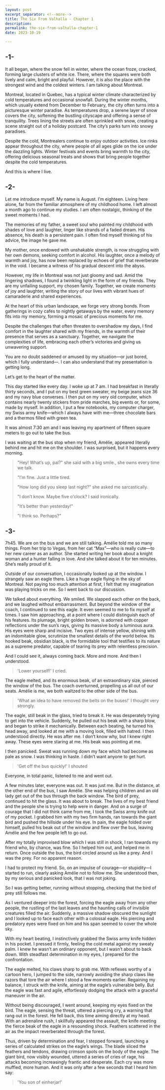 ```yaml
---
layout: post
excerpt_separator: <!--more-->
title: The Six From Valhalla - Chapter 1
description: 
permalink: the-six-from-valhalla-chapter-1
date: 2023-10-19

---
```


## -1-

It all began, where the snow fell in winter, where the ocean froze, cracked, forming large clusters of white ice. There, where the squares were both lively and calm, bright and playful. However, it is also the place with the strongest wind and the coldest winters. I am talking about Montreal.

Montreal, located in Quebec, has a typical winter climate characterized by cold temperatures and occasional snowfall. During the winter months, which usually extend from December to February, the city often turns into a picturesque winter paradise. As temperatures drop, a serene layer of snow covers the city, softening the bustling cityscape and offering a sense of tranquility. Trees lining the streets are often sprinkled with snow, creating a scene straight out of a holiday postcard. The city’s parks turn into snowy paradises.

Despite the cold, Montrealers continue to enjoy outdoor activities. Ice rinks appear throughout the city, where people of all ages glide on the ice under the dazzling lights. Winter festivals and events bring warmth to the city, offering delicious seasonal treats and shows that bring people together despite the cold temperatures.

And this is where I live.

## -2-

Let me introduce myself. My name is August. I’m eighteen. Living here alone, far from the familiar atmosphere of my childhood home. I left almost a month ago to continue my studies. I am often nostalgic, thinking of the sweet moments I had.

The memories of my father, a sweet soul who painted my childhood with shades of love and laughter, linger like strands of a faded dream. His absence, his death is a persistent pain. I often find myself thinking of his advice, the image he gave me.

My mother, once endowed with unshakable strength, is now struggling with her own demons, seeking comfort in alcohol. His laughter, once a melody of warmth and joy, has now been replaced by echoes of grief that reverberate in the void. I became a witness of his gradual descent into the abyss.

However, my life in Montreal was not just gloomy and sad. Amid the lingering shadows, I found a twinkling light in the form of my friends. They are my unfailing support, my chosen family. Together, we create moments of joy and laughter, writing the story of our lives with vibrant hues of camaraderie and shared experiences.

At the heart of this urban landscape, we forge very strong bonds. From gatherings in cozy cafes to nightly getaways by the water, every memory fits into my memory, forming a mosaic of precious moments for me.

Despite the challenges that often threaten to overshadow my days, I find comfort in the laughter shared with my friends, in the warmth of their presence that serves as a sanctuary. Together, we navigate the complexities of life, embracing each other’s victories and giving us unwavering support.

You are no doubt saddened or amused by my situation—or just bored, which I fully understand—. I can also understand that my presentation is getting long.

Let’s get to the heart of the matter.

This day started like every day. I woke up at 7 am. I had breakfast in literally thirty seconds, and I put on my best green sweater, my beige jeans size 36 and my navy blue converses. I then put on my very old computer, which contains nearly twenty stickers from pride marches, big events or, for some, made by myself. In addition, I put a few notebooks, my computer charger, my Swiss army knife—which I always have with me—three chocolate bars and a thermos filled with green tea.

It was almost 7:30 am and I was leaving my apartment of fifteen square meters to go out to take the bus.

I was waiting at the bus stop when my friend, Amélie, appeared literally behind me and hit me on the shoulder. I was surprised, but it happens every morning.

> "Hey! What’s up, pal?" she said with a big smile., she owns every time we talk.
> 
> "I’m fine. Just a little tired.
> 
> "How long did you sleep last night?" she asked me sarcastically.
> 
> "I don’t know. Maybe five o'clock? I said ironically.
> 
> "It’s better than yesterday!"
> 
> "I think so. Perhaps?"

## -3-

7h45. We are on the bus and we are still talking. Amélie told me so many things. From her trip to Vegas, from her cat “Max”—who is really cute—to her new career as an author. She started writing her book about a knight woman and a hunter falling in love. And she talked about it for ten minutes. She’s really proud of it.

Outside of our conversation, I occasionally looked up at the window. I strangely saw an eagle there. Like a huge eagle flying in the sky of Montreal. Not paying too much attention at first, I felt that my imagination was playing tricks on me. So I went back to our discussion.

We talked about everything. We smiled. We slapped each other on the back, and we laughed without embarrassment. But beyond the window of the coach, I continued to see this eagle. It even seemed to me to fix myself at times. I saw him approaching, at a point where I could distinguish each of his features. Its plumage, bright golden brown, is adorned with copper reflections under the sun’s rays, giving its massive body a luminous aura. His eyes were sharp and incisive. Two eyes of intense yellow, shining with an indomitable glow, scrutinize the smallest details of the world below. Its hooked beak, obsidian black, is the formidable tool that testifies to its nature as a supreme predator, capable of tearing its prey with relentless precision.

And I could see it, always coming back. More and more. And then I understood.

> 'Lower yourself!' I cried.

The eagle melted, and its enormous beak, of an extraordinary
size, pierced the window of the bus. The coach overturned, propelling us all
out of our seats. Amélie is me, we both waltzed to the other side of the bus.

> 'What an idea to have removed the belts on the buses!' I
> thought very strongly.

The eagle, still beak in the glass, tried to break it. He was
desperately trying to get into the vehicle. Suddenly, he pulled out his beak
with a sharp blow, and began to strike it mechanically. Between each beating,
he turned his head away, and looked at me with a moving look, filled with
hatred. I then understood directly. He was after me. I don’t know why, but I
knew right away. These eyes were staring at me. His beak was pointing at me.

I then panicked. Sweat was running down my face which had
become as pale as snow. I was thinking in haste. I didn’t want anyone to get
hurt.

> 'Get off the bus quickly!' I shouted

Everyone, in total panic, listened to me and went out.

A few minutes later, everyone was out. It was just me. But in
the distance, at the other end of the bus, I saw Amélie. She was helping
children and an old lady get out of the bus through the back window. The bird
of prey, continued to hit the glass. It was about to break. The lives of my
best friend and the people she is trying to help were in danger. And on a surge
of courage that I did not think came from me, I took the Swiss army knife out
of my pocket. I grabbed him with my two firm hands, ran towards the giant bird
and pushed the hillside under his eye. In pain, the eagle folded over himself,
pulled his beak out of the window and flew over the bus, leaving Amélie and the
few people left to go out.

After my totally improvised blow which I was still in shock, I
ran towards my friend who, by chance, was fine. So I helped him out, and helped
me in return. Once outside the bus, the bird circled around us like a prey. And
I was the prey. For no apparent reason.

I had to protect my friend. So, on an impulse of courage—or
stupidity—I started to run, clearly asking Amélie not to follow me. She
understood then, by my serious and panicked look, that I was not joking.

So I was getting better, running without stopping, checking
that the bird of prey still follows me.

As I ventured deeper into the forest, forcing the eagle away
from any other people, the rustling of the last leaves and the haunting calls
of invisible creatures filled the air. Suddenly, a massive shadow obscured the
sunlight and I looked up to face each other with a colossal eagle. His piercing
and predatory eyes were fixed on him and his span seemed to cover the whole
sky.

With my heart beating, I instinctively grabbed the Swiss army
knife hidden in his pocket. I pressed it firmly, feeling the cold metal against
my sweaty palm. I knew he wasn’t an ordinary opponent, but I wasn’t about to
back down. With steadfast determination in my eyes, I prepared for the
confrontation.

The eagle melted, his claws sharp to grab me. With reflexes
worthy of a cartoon hero, I jumped to the side, narrowly avoiding the sharp
claws like razors that tore the air where I stood a few moments earlier.
Regaining my balance, I struck with the knife, aiming at the eagle’s vulnerable
belly. But the eagle was fast and agile, effortlessly dodging the attack with a
graceful maneuver in the air.

Without being discouraged, I went around, keeping my eyes
fixed on the bird. The eagle, sensing the threat, uttered a piercing cry, a
warning that rang out in the forest. He fell back, this time aiming directly at
my head. With an adrenaline rush, I skillfully appeared the assault, the knife
meeting the fierce beak of the eagle in a resounding shock. Feathers scattered
in the air as the impact reverberated through the forest.

Thus, driven by determination and fear, I stepped forward,
launching a series of calculated strikes on the eagle’s wings. The blade sliced
the feathers and tendons, drawing crimson spots on the body of the eagle. The
giant bird, now visibly wounded, uttered a series of cries of rage, his attacks
becoming increasingly frantic and desperate. Each cry was more muffled, more
human. And it was only after a few seconds that I heard him say:

> 'You son of einherjar!'
